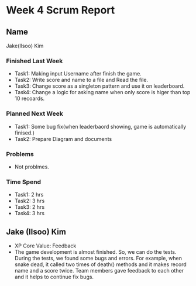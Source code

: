 # Week 4 Scrum Report

## Name
Jake(Ilsoo) Kim
 
### Finished Last Week 
- Task1: Making input Username after finish the game.
- Task2: Write score and name to a file and Read the file.
- Task3: Change score as a singleton pattern and use it on leaderboard.
- Task4: Change a logic for asking name when only score is higer than top 10 recoards.
### Planned Next Week 
- Task1: Some bug fix(when leaderbaord showing, game is automatically finised.) 
- Task2: Prepare Diagram and documents

### Problems
- Not problmes.

### Time Spend
- Task1: 2 hrs
- Task2: 3 hrs
- Task3: 2 hrs
- Task4: 3 hrs

## Jake (Ilsoo) Kim
- XP Core Value: Feedback
- The game development is almost finished. So, we can do the tests. During the tests, we found some bugs and errors.
  For example, when snake dead, it called two times of death() methods and it makes record name and a score twice. 
  Team members gave feedback to each other and it helps to continue fix bugs.

